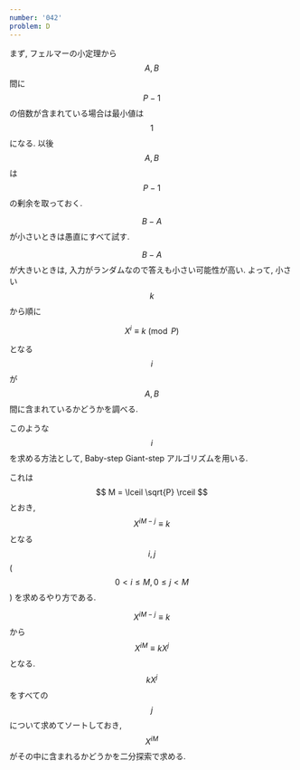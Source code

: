 ```yaml
---
number: '042'
problem: D
---
```

まず, フェルマーの小定理から $$ A, B $$ 間に $$ P-1 $$ の倍数が含まれている場合は最小値は $$ 1 $$ になる. 以後 $$ A, B $$ は $$ P-1 $$ の剰余を取っておく.

$$ B-A $$ が小さいときは愚直にすべて試す.

$$ B-A $$ が大きいときは, 入力がランダムなので答えも小さい可能性が高い. よって, 小さい $$ k $$ から順に

$$
X^i \equiv k \pmod{P}
$$

となる $$ i $$ が $$ A, B $$ 間に含まれているかどうかを調べる.

このような $$ i $$ を求める方法として, Baby-step Giant-step アルゴリズムを用いる.

これは $$ M = \lceil \sqrt{P} \rceil $$ とおき, $$ X^{iM-j} \equiv k $$ となる $$ i, j $$ ($$ 0 \lt i \leq M, 0 \leq j \lt M$$) を求めるやり方である.

$$ X^{iM-j} \equiv k $$ から $$ X^{iM} \equiv kX^j $$ となる. $$ kX^j $$ をすべての $$ j $$ について求めてソートしておき, $$ X^{iM} $$ がその中に含まれるかどうかを二分探索で求める.
